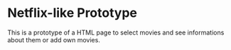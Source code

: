 # Netflix-like Prototype

This is a prototype of a HTML page to select movies and see informations about them or add own movies.

